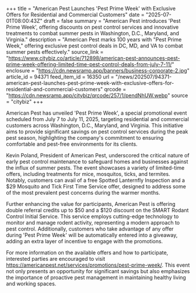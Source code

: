 +++
title = "American Pest Launches 'Pest Prime Week' with Exclusive Offers for Residential and Commercial Customers"
date = "2025-07-01T08:00:43Z"
draft = false
summary = "American Pest introduces 'Pest Prime Week', offering discounts on pest control services and innovative treatments to combat summer pests in Washington, D.C., Maryland, and Virginia."
description = "American Pest marks 100 years with \"Pest Prime Week,\" offering exclusive pest control deals in DC, MD, and VA to combat summer pests effectively."
source_link = "https://www.citybiz.co/article/712898/american-pest-announces-pest-prime-week-offering-limited-time-pest-control-deals-from-july-7-11/"
enclosure = "https://cdn.newsramp.app/banners/business-corporate-2.jpg"
article_id = 94371
feed_item_id = 16350
url = "/news/202507/94371-american-pest-launches-pest-prime-week-with-exclusive-offers-for-residential-and-commercial-customers"
qrcode = "https://cdn.newsramp.app/citybiz/qrcode/257/1/pendNhUW.webp"
source = "citybiz"
+++

<p>American Pest has unveiled 'Pest Prime Week', a special promotional event scheduled from July 7 to July 11, 2025, targeting residential and commercial customers across Washington, D.C., Maryland, and Virginia. This initiative aims to provide significant savings on pest control services during the peak pest season, highlighting the company's commitment to ensuring comfortable and pest-free environments for its clients.</p><p>Kevin Poland, President of American Pest, underscored the critical nature of early pest control maintenance to safeguard homes and businesses against the influx of summer pests. The event showcases a variety of limited-time offers, including treatments for mice, mosquitos, ticks, and termites. Notably, customers can avail of a free Spotted Lanternfly Inspection and a $29 Mosquito and Tick First Time Service offer, designed to address some of the most prevalent pest concerns during the warmer months.</p><p>Further enhancing the value for participants, American Pest is offering double referral credits up to $50 and a $120 discount on the SMART Rodant Control Initial Service. This service employs cutting-edge technology to monitor and manage rodent activity, representing a modern approach to pest control. Additionally, customers who take advantage of any offer during 'Pest Prime Week' will be automatically entered into a giveaway, adding an extra layer of incentive to engage with the promotions.</p><p>For more information on the available offers and how to participate, interested parties are encouraged to visit <a href='https://americanpest.net/services/promotions/pest-prime-week/' rel='nofollow' target='_blank'>https://americanpest.net/services/promotions/pest-prime-week/</a>. This event not only presents an opportunity for significant savings but also emphasizes the importance of proactive pest management in maintaining healthy living and working spaces.</p>